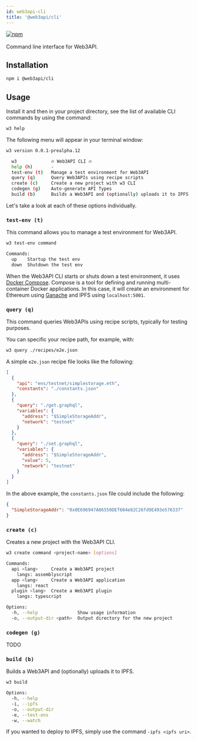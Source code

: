 ```yaml
---
id: web3api-cli
title: '@web3api/cli'
---
```


<a href="https://www.npmjs.com/package/@web3api/cli" target="_blank" rel="noopener noreferrer">
<img src="https://img.shields.io/npm/v/@web3api/cli.svg" alt="npm"/>
</a>

<br/>
<br/>
Command line interface for Web3API.

## Installation

```bash
npm i @web3api/cli
```

## Usage

Install it and then in your project directory, see the list of available CLI commands by using the command:

```bash
w3 help
```

The following menu will appear in your terminal window:

```sh
w3 version 0.0.1-prealpha.12

  w3             🔥 Web3API CLI 🔥
  help (h)       -
  test-env (t)   Manage a test environment for Web3API
  query (q)      Query Web3APIs using recipe scripts
  create (c)     Create a new project with w3 CLI
  codegen (g)    Auto-generate API Types
  build (b)      Builds a Web3API and (optionally) uploads it to IPFS
```

Let's take a look at each of these options individually.

### `test-env (t)`

This command allows you to manage a test environment for Web3API.

```sh
w3 test-env command

Commands:
  up    Startup the test env
  down  Shutdown the test env
```

When the Web3API CLI starts or shuts down a test environment, it uses [Docker Compose](https://docs.docker.com/compose/). Compose is a tool for defining and running multi-container Docker applications. In this case, it will create an environment for Ethereum using [Ganache](https://www.trufflesuite.com/ganache) and IPFS using `localhost:5001`.

### `query (q)`

This command queries Web3APIs using recipe scripts, typically for testing purposes.

You can specific your recipe path, for example, with:

```sh
w3 query ./recipes/e2e.json
```

A simple `e2e.json` recipe file looks like the following:

```json title="./recipes/e2e.json"
[
  {
    "api": "ens/testnet/simplestorage.eth",
    "constants": "./constants.json"
  },
  {
    "query": "./get.graphql",
    "variables": {
      "address": "$SimpleStorageAddr",
      "network": "testnet"
    }
  },
  {
    "query": "./set.graphql",
    "variables": {
      "address": "$SimpleStorageAddr",
      "value": 5,
      "network": "testnet"
    }
  }
]
```

In the above example, the `constants.json` file could include the following:

```json
{
  "SimpleStorageAddr": "0x0E696947A06550DEf604e82C26fd9E493e576337"
}
```

### `create (c)`

Creates a new project with the Web3API CLI.

```sh
w3 create command <project-name> [options]

Commands:
  api <lang>     Create a Web3API project
    langs: assemblyscript
  app <lang>     Create a Web3API application
    langs: react
  plugin <lang>  Create a Web3API plugin
    langs: typescript

Options:
  -h, --help               Show usage information
  -o, --output-dir <path>  Output directory for the new project
```

### `codegen (g)`

TODO

### `build (b)`

Builds a Web3API and (optionally) uploads it to IPFS.

```sh
w3 build

Options:
  -h, --help
  -i, --ipfs
  -o, --output-dir
  -e, --test-ens
  -w, --watch
```

If you wanted to deploy to IPFS, simply use the command `-ipfs <ipfs uri>`.
